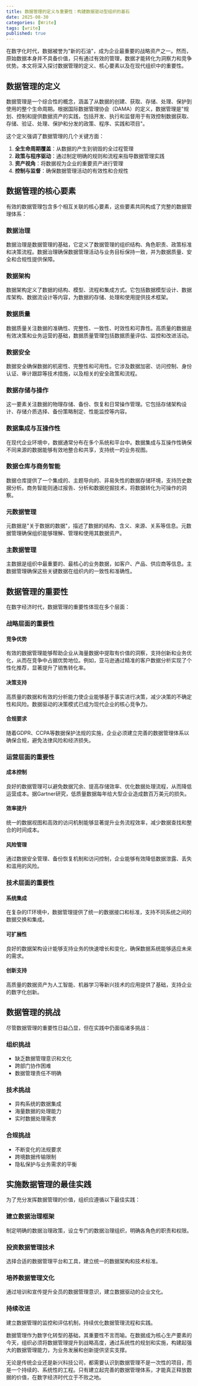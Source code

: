 ```yaml
---
title: 数据管理的定义与重要性：构建数据驱动型组织的基石
date: 2025-08-30
categories: [Write]
tags: [write]
published: true
---
```


在数字化时代，数据被誉为"新的石油"，成为企业最重要的战略资产之一。然而，原始数据本身并不具备价值，只有通过有效的管理，数据才能转化为洞察力和竞争优势。本文将深入探讨数据管理的定义、核心要素以及在现代组织中的重要性。

## 数据管理的定义

数据管理是一个综合性的概念，涵盖了从数据的创建、获取、存储、处理、保护到使用的整个生命周期。根据国际数据管理协会（DAMA）的定义，数据管理是"规划、控制和提供数据资产的实践，包括开发、执行和监督用于有效控制数据获取、存储、验证、处理、保护和分发的政策、程序、实践和项目"。

这个定义强调了数据管理的几个关键方面：
1. **全生命周期覆盖**：从数据的产生到销毁的全过程管理
2. **政策与程序驱动**：通过制定明确的规则和流程来指导数据管理实践
3. **资产视角**：将数据视为企业的重要资产进行管理
4. **控制与监督**：确保数据管理活动的有效性和合规性

## 数据管理的核心要素

有效的数据管理包含多个相互关联的核心要素，这些要素共同构成了完整的数据管理体系：

### 数据治理
数据治理是数据管理的基础，它定义了数据管理的组织结构、角色职责、政策标准和决策流程。数据治理确保数据管理活动与业务目标保持一致，并为数据质量、安全和合规性提供保障。

### 数据架构
数据架构定义了数据的结构、模型、流程和集成方式。它包括数据模型设计、数据库架构、数据流设计等内容，为数据的存储、处理和使用提供技术框架。

### 数据质量
数据质量关注数据的准确性、完整性、一致性、时效性和可靠性。高质量的数据是有效决策和业务运营的基础，数据质量管理包括数据质量评估、监控和改进活动。

### 数据安全
数据安全确保数据的机密性、完整性和可用性。它涉及数据加密、访问控制、身份认证、审计跟踪等技术措施，以及相关的安全政策和流程。

### 数据存储与操作
这一要素关注数据的物理存储、备份、恢复和日常操作管理。它包括存储架构设计、存储介质选择、备份策略制定、性能监控等内容。

### 数据集成与互操作性
在现代企业环境中，数据通常分布在多个系统和平台中。数据集成与互操作性确保不同来源的数据能够有效地整合和共享，支持统一的业务视图。

### 数据仓库与商务智能
数据仓库提供了一个集成的、主题导向的、非易失性的数据存储环境，支持历史数据分析。商务智能则通过报告、分析和数据挖掘技术，将数据转化为可操作的洞察。

### 元数据管理
元数据是"关于数据的数据"，描述了数据的结构、含义、来源、关系等信息。元数据管理确保组织能够理解、管理和使用其数据资产。

### 主数据管理
主数据是组织中最重要的、最核心的业务数据，如客户、产品、供应商等信息。主数据管理确保这些关键数据在组织内的一致性和准确性。

## 数据管理的重要性

在数字经济时代，数据管理的重要性体现在多个层面：

### 战略层面的重要性

#### 竞争优势
有效的数据管理能够帮助企业从海量数据中提取有价值的洞察，支持创新和业务优化，从而在竞争中占据优势地位。例如，亚马逊通过精准的客户数据分析实现了个性化推荐，显著提升了销售转化率。

#### 决策支持
高质量的数据和有效的分析能力使企业能够基于事实进行决策，减少决策的不确定性和风险。数据驱动的决策模式已成为现代企业的核心竞争力。

#### 合规要求
随着GDPR、CCPA等数据保护法规的实施，企业必须建立完善的数据管理体系以确保合规，避免法律风险和经济损失。

### 运营层面的重要性

#### 成本控制
良好的数据管理可以避免数据冗余、提高存储效率、优化数据处理流程，从而降低运营成本。据Gartner研究，低质量数据每年给大型企业造成数百万美元的损失。

#### 效率提升
统一的数据视图和高效的访问机制能够显著提升业务流程效率，减少数据查找和整合的时间成本。

#### 风险管理
通过数据安全管理、备份恢复机制和访问控制，企业能够有效降低数据泄露、丢失和滥用的风险。

### 技术层面的重要性

#### 系统集成
在复杂的IT环境中，数据管理提供了统一的数据接口和标准，支持不同系统之间的数据交换和集成。

#### 可扩展性
良好的数据架构设计能够支持业务的快速增长和变化，确保数据系统能够适应未来的需求。

#### 创新支持
高质量的数据资产为人工智能、机器学习等新兴技术的应用提供了基础，支持企业的数字化创新。

## 数据管理的挑战

尽管数据管理的重要性日益凸显，但在实践中仍面临诸多挑战：

### 组织挑战
- 缺乏数据管理意识和文化
- 跨部门协作困难
- 数据管理责任不明确

### 技术挑战
- 异构系统的数据集成
- 海量数据的处理能力
- 实时数据处理需求

### 合规挑战
- 不断变化的法规要求
- 跨境数据传输限制
- 隐私保护与业务需求的平衡

## 实施数据管理的最佳实践

为了充分发挥数据管理的价值，组织应遵循以下最佳实践：

### 建立数据治理框架
制定明确的数据治理政策，设立专门的数据治理组织，明确各角色的职责和权限。

### 投资数据管理技术
选择合适的数据管理平台和工具，建立统一的数据架构和技术标准。

### 培养数据管理文化
通过培训和宣传提升全员的数据管理意识，建立数据驱动的企业文化。

### 持续改进
建立数据管理的监控和评估机制，持续优化数据管理流程和实践。

数据管理作为数字化转型的基础，其重要性不言而喻。在数据成为核心生产要素的今天，组织必须将数据管理提升到战略高度，通过系统性的规划和实施，构建起强大的数据管理能力，为业务发展和创新提供坚实支撑。

无论是传统企业还是新兴科技公司，都需要认识到数据管理不是一次性的项目，而是一个持续的、系统性的工程。只有建立起完善的数据管理体系，才能真正释放数据的价值，在数字经济时代立于不败之地。